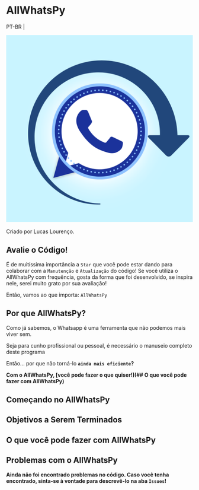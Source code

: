 # AllWhatsPy
PT-BR | 

<img src="awpimg.png" alt="AllWhatsPy" width="600px"/>

Criado por Lucas Lourenço.


## Avalie o Código!
É de muitíssima importância a `Star` que você pode estar dando para colaborar com a `Manutenção` e `Atualização` do código!
Se você utiliza o AllWhatsPy com frequência, gosta da forma que foi desenvolvido, se inspira nele, serei muito grato por sua avaliação!

Então, vamos ao que importa: `AllWhatsPy`



## Por que AllWhatsPy?
Como já sabemos, o Whatsapp é uma ferramenta que não podemos mais viver sem.

Seja para cunho profissional ou pessoal, é necessário o manuseio completo deste programa

Então... por que não torná-lo <b>`ainda mais eficiente`?<b/>

Com o AllWhatsPy, [você pode fazer o que quiser!](## O que você pode fazer com AllWhatsPy)


## Começando no AllWhatsPy



## Objetivos a Serem Terminados 


## O que você pode fazer com AllWhatsPy







## Problemas com o AllWhatsPy
Ainda não foi encontrado problemas no código. 
Caso você tenha encontrado, sinta-se à vontade para descrevê-lo na aba `Issues`!
